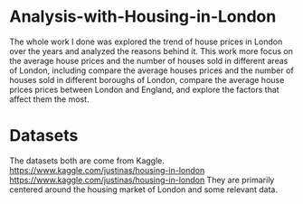 # Analysis-with-Housing-in-London
The whole work I done was explored the trend of house prices in London over the years and analyzed the reasons behind it.
This work more focus on the average house prices and the number of houses sold in different areas of London, including compare the average houses prices and the number of houses sold in different boroughs of London, compare the average house prices prices between London and England, and explore the factors that affect them the most. 
# Datasets
The datasets both are come from Kaggle.
https://www.kaggle.com/justinas/housing-in-london
https://www.kaggle.com/justinas/housing-in-london 
They are primarily centered around the housing market of London and some relevant data. 
